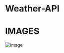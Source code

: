 # Weather-API

# IMAGES
![image](https://user-images.githubusercontent.com/86996274/176780451-d8b96481-305a-43fd-9cc3-7391072c8a10.png)
